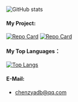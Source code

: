 ![GitHub stats](https://github-readme-stats.vercel.app/api?username=chenzyyzd&count_private=true)
#### My Project:
[![Repo Card](https://github-readme-stats.vercel.app/api/pin/?username=chenzyyzd&repo=CuprumTurbo-Scheduler)](https://github.com/chenzyyzd/CuprumTurbo-Scheduler)
[![Repo Card](https://github-readme-stats.vercel.app/api/pin/?username=chenzyyzd&repo=WannaRecite)](https://github.com/chenzyyzd/WannaRecite)
#### My Top Languages：
[![Top Langs](https://github-readme-stats.vercel.app/api/top-langs/?username=chenzyyzd&layout=compact)](https://github.com/chenzyyzd/CuprumTurbo-Scheduler)
#### E-Mail:
- chenzyadb@qq.com

